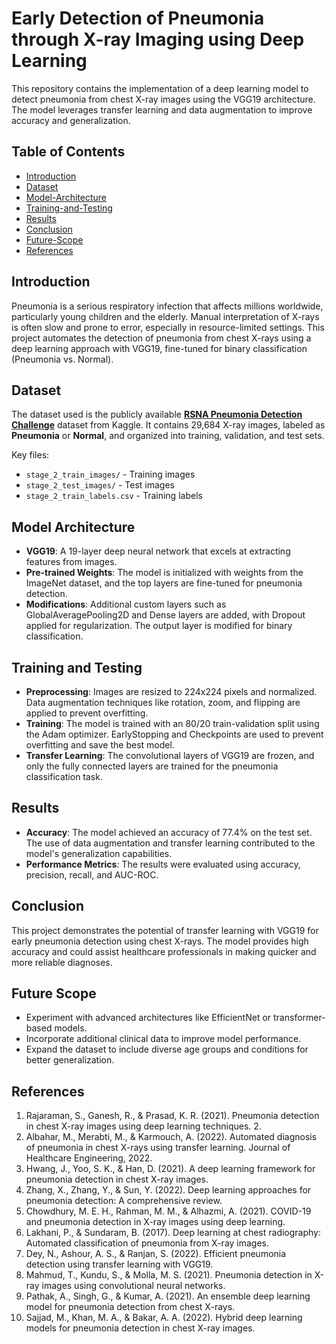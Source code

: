 # Early Detection of Pneumonia through X-ray Imaging using Deep Learning

This repository contains the implementation of a deep learning model to detect pneumonia from chest X-ray images using the VGG19 architecture. The model leverages transfer learning and data augmentation to improve accuracy and generalization.

## Table of Contents
- [Introduction](#introduction)
- [Dataset](#dataset)
- [Model-Architecture](#model-architecture)
- [Training-and-Testing](#training-and-testing)
- [Results](#results)
- [Conclusion](#conclusion)
- [Future-Scope](#future-scope)
- [References](#references)

## Introduction

Pneumonia is a serious respiratory infection that affects millions worldwide, particularly young children and the elderly. Manual interpretation of X-rays is often slow and prone to error, especially in resource-limited settings. This project automates the detection of pneumonia from chest X-rays using a deep learning approach with VGG19, fine-tuned for binary classification (Pneumonia vs. Normal).

## Dataset

The dataset used is the publicly available **[RSNA Pneumonia Detection Challenge](https://www.kaggle.com/c/rsna-pneumonia-detection-challenge/data)** dataset from Kaggle. It contains 29,684 X-ray images, labeled as **Pneumonia** or **Normal**, and organized into training, validation, and test sets.

Key files:
- `stage_2_train_images/` - Training images
- `stage_2_test_images/` - Test images
- `stage_2_train_labels.csv` - Training labels

## Model Architecture

- **VGG19**: A 19-layer deep neural network that excels at extracting features from images.
- **Pre-trained Weights**: The model is initialized with weights from the ImageNet dataset, and the top layers are fine-tuned for pneumonia detection.
- **Modifications**: Additional custom layers such as GlobalAveragePooling2D and Dense layers are added, with Dropout applied for regularization. The output layer is modified for binary classification.

## Training and Testing

- **Preprocessing**: Images are resized to 224x224 pixels and normalized. Data augmentation techniques like rotation, zoom, and flipping are applied to prevent overfitting.
- **Training**: The model is trained with an 80/20 train-validation split using the Adam optimizer. EarlyStopping and Checkpoints are used to prevent overfitting and save the best model.
- **Transfer Learning**: The convolutional layers of VGG19 are frozen, and only the fully connected layers are trained for the pneumonia classification task.

## Results

- **Accuracy**: The model achieved an accuracy of 77.4% on the test set. The use of data augmentation and transfer learning contributed to the model's generalization capabilities.
- **Performance Metrics**: The results were evaluated using accuracy, precision, recall, and AUC-ROC.

## Conclusion

This project demonstrates the potential of transfer learning with VGG19 for early pneumonia detection using chest X-rays. The model provides high accuracy and could assist healthcare professionals in making quicker and more reliable diagnoses.

## Future Scope

- Experiment with advanced architectures like EfficientNet or transformer-based models.
- Incorporate additional clinical data to improve model performance.
- Expand the dataset to include diverse age groups and conditions for better generalization.

## References

1. Rajaraman, S., Ganesh, R., & Prasad, K. R. (2021). Pneumonia detection in chest X-ray images using deep learning techniques. 2.
2. Albahar, M., Merabti, M., & Karmouch, A. (2022). Automated diagnosis of pneumonia in chest X-rays using transfer learning. Journal of Healthcare Engineering, 2022. 
3. Hwang, J., Yoo, S. K., & Han, D. (2021). A deep learning framework for pneumonia detection in chest X-ray images.  
4. Zhang, X., Zhang, Y., & Sun, Y. (2022). Deep learning approaches for pneumonia detection: A comprehensive review.  
5. Chowdhury, M. E. H., Rahman, M. M., & Alhazmi, A. (2021). COVID-19 and pneumonia detection in X-ray images using deep learning. 
6. Lakhani, P., & Sundaram, B. (2017). Deep learning at chest radiography: Automated classification of pneumonia from X-ray images. 
7. Dey, N., Ashour, A. S., & Ranjan, S. (2022). Efficient pneumonia detection using transfer learning with VGG19. 
8. Mahmud, T., Kundu, S., & Molla, M. S. (2021). Pneumonia detection in X-ray images using convolutional neural networks. 
9. Pathak, A., Singh, G., & Kumar, A. (2021). An ensemble deep learning model for pneumonia detection from chest X-rays. 
10. Sajjad, M., Khan, M. A., & Bakar, A. A. (2022). Hybrid deep learning models for pneumonia detection in chest X-ray images.
